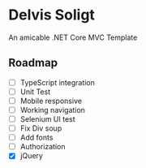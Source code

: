 # Delvis Soligt

An amicable .NET Core MVC Template

## Roadmap

- [ ] TypeScript integration
- [ ] Unit Test
- [ ] Mobile responsive
- [ ] Working navigation
- [ ] Selenium UI test
- [ ] Fix Div soup
- [ ] Add fonts
- [ ] Authorization
- [x] jQuery
